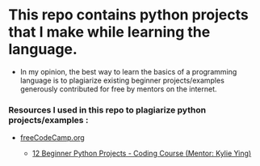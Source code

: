 # This repo contains python projects that I make while learning the language.

- In my opinion, the best way to learn the basics of a programming language is to plagiarize existing beginner projects/examples generously contributed for free by mentors on the internet.

### Resources I used in this repo to plagiarize python projects/examples :
<ul>
  <li><a href="https://www.freecodecamp.org/">freeCodeCamp.org</a></li>
    <ul>
      <li><a href="https://youtu.be/8ext9G7xspg">12 Beginner Python Projects - Coding Course </a><a href="https://www.youtube.com/ycubed">(Mentor: Kylie Ying)</a></li> 
    </ul>
</ul>
